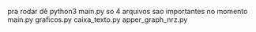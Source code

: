 pra rodar dê python3 main.py
so 4 arquivos sao importantes no momento
main.py
graficos.py
caixa_texto.py
apper_graph_nrz.py

